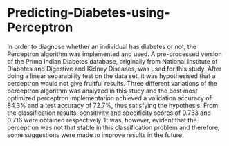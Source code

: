 # Predicting-Diabetes-using-Perceptron

In order to diagnose whether an individual has diabetes or not, the Perceptron algorithm was implemented and used. A pre-processed version of the Prima Indian Diabetes database, originally from National Institute of Diabetes and Digestive and Kidney Diseases, was used for this study. After doing a linear separability test on the data set, it was hypothesised that a perceptron would not give fruitful results. Three different variations of the perceptron algorithm was analyzed in this study and the best most optimized perceptron implementation achieved a validation accuracy of 84.3\% and a test accuracy of 72.7\%, thus satisfying the hypothesis. From the classification results, sensitivity and specificity scores of 0.733 and 0.716 were obtained respectively. It was, however, evident that the perceptron was not that stable in this classification problem and therefore, some suggestions were made to improve results in the future.
